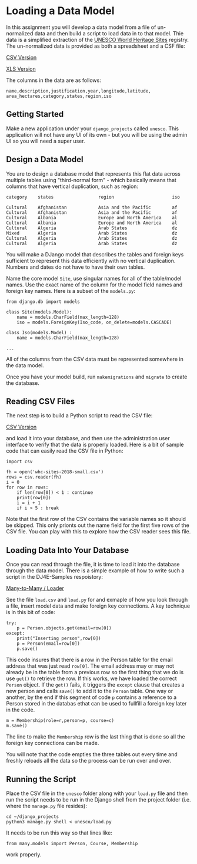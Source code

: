 Loading a Data Model
====================

In this assignment you will develop a data model from a file of un-normalized data and
then build a script to load data in to that model.  Thie data is a simplified extraction
of the <a href="https://whc.unesco.org/en/list/" tatget="_blank">UNESCO World Heritage Sites</a> registry.
The un-normalized data is provided as both a spreadsheet and a CSF file:

<a href="dj4e_model/whc-sites-2018-small.csv" target="_blank">CSV Version</a>

<a href="dj4e_model/whc-sites-2018-small.xls" target="_blank">XLS Version</a>

The columns in the data are as follows:

    name,description,justification,year,longitude,latitude,
    area_hectares,category,states,region,iso

Getting Started
---------------

Make a new application under your `django_projects` called `unesco`.  This
application will not have any UI of its own - but you will be using the admin
UI so you will need a super user.

Design a Data Model
-------------------

You are to design a database model that represents this flat data across
multiple tables using "third-normal form" - which basically means that
columns that have vertical duplication, such as region:

    category    states                 region                      iso

    Cultural    Afghanistan            Asia and the Pacific        af
    Cultural    Afghanistan            Asia and the Pacific        af
    Cultural    Albania                Europe and North America    al
    Cultural    Albania                Europe and North America    al
    Cultural    Algeria                Arab States                 dz
    Mixed       Algeria                Arab States                 dz
    Cultural    Algeria                Arab States                 dz
    Cultural    Algeria                Arab States                 dz

You will make a DJango model that describes the tables and foreign keys
sufficient to represent this data efficiently with no vertical duplication.
Numbers and dates do not have to have their own tables.

Name the core model `Site`, use singular names for all of the table/model
names.  Use the exact name of the column for the model field names and
foreign key names.  Here is a subset of the `models.py`:

    from django.db import models
  
    class Site(models.Model):
        name = models.CharField(max_length=128)
        iso = models.ForeignKey(Iso_code, on_delete=models.CASCADE)

    class Iso(models.Model) :
        name = models.CharField(max_length=128)

    ...

All of the columns from the CSV data must be represented somewhere in the
data model.

Once you have your model build, run `makemigrations` and `migrate` to create
the database.

Reading CSV Files
-----------------

The next step is to build a Python script to read the CSV file:


<a href="dj4e_model/whc-sites-2018-small.csv" target="_blank">CSV Version</a>

and load it into your database, and then use the administration user interface
to verify that the data is properly loaded.   Here is a bit of sample code that
can easily read the CSV file in Python:

    import csv

    fh = open('whc-sites-2018-small.csv')
    rows = csv.reader(fh)
    i = 0
    for row in rows:
        if len(row[0]) < 1 : continue
        print(row[0])
        i = i + 1
        if i > 5 : break
    
Note that the first row of the CSV contains the variable names so it should be 
skipped.   This only prionts out the name field for the first five rows of the CSV
file.   You can play with this to explore how the CSV reader sees this file.

Loading Data Into Your Database
-------------------------------

Once you can read through the file, it is time to load it into the database through
the data model.  There is a simple example of how to write such a script in the 
DJ4E-Samples respoistory:

<a href="https://github.com/csev/dj4e-samples/tree/master/samples/many" target="_blank">Many-to-Many / Loader</a>

See the file `load.csv` and `load.py` for and exmaple of how you look through a file,
insert model data and make foreign key connections.  A key technique is in this bit of code:

    try:
        p = Person.objects.get(email=row[0])
    except:
        print("Inserting person",row[0])
        p = Person(email=row[0])
        p.save()

This code insures that there is a row in the Person table for the email address
that was just read `row[0]`.  The email address may or may not already be in the table
from a previous row so the first thing that we do is use `get()` to retrieve the row.
If this works, we have loaded the correct `Person` object.  If the `get()` fails,
it triggers the `except` clause that creates a new person and calls `save()` to add it to the
`Person` table.  One way or another, by the end if this segment of code `p` contains a reference
to a Person stored in the databas ethat can be used to fullfill a foreign key
later in the code.

    m = Membership(role=r,person=p, course=c)
    m.save()

The line to make the `Membership` row is the last thing that is done so all the 
foreign key connections can be made.

You will note that the code empties the three tables out every time and freshly reloads
all the data so the process can be run over and over.

Running the Script
------------------

Place the CSV file in the `unesco` folder along with your `load.py` file and then run
the script needs to be run in the Django shell from the project folder (i.e.
where the `manage.py` file resides):

    cd ~/django_projects
    python3 manage.py shell < unesco/load.py

It needs to be run this way so that lines like:

    from many.models import Person, Course, Membership

work properly.

